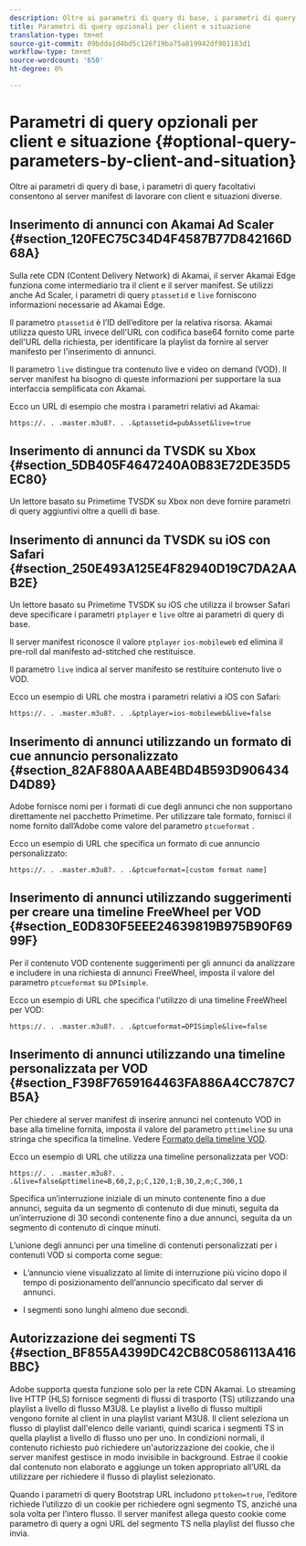 ```yaml
---
description: Oltre ai parametri di query di base, i parametri di query facoltativi consentono al server manifest di lavorare con client e situazioni diverse.
title: Parametri di query opzionali per client e situazione
translation-type: tm+mt
source-git-commit: 89bdda1d4bd5c126f19ba75a819942df901183d1
workflow-type: tm+mt
source-wordcount: '650'
ht-degree: 0%

---
```



# Parametri di query opzionali per client e situazione {#optional-query-parameters-by-client-and-situation}

Oltre ai parametri di query di base, i parametri di query facoltativi consentono al server manifest di lavorare con client e situazioni diverse.

## Inserimento di annunci con Akamai Ad Scaler {#section_120FEC75C34D4F4587B77D842166D68A}

Sulla rete CDN (Content Delivery Network) di Akamai, il server Akamai Edge funziona come intermediario tra il client e il server manifest. Se utilizzi anche Ad Scaler, i parametri di query `ptassetid` e `live` forniscono informazioni necessarie ad Akamai Edge.

Il parametro `ptassetid` è l’ID dell’editore per la relativa risorsa. Akamai utilizza questo URL invece dell&#39;URL con codifica base64 fornito come parte dell&#39;URL della richiesta, per identificare la playlist da fornire al server manifesto per l&#39;inserimento di annunci.

Il parametro `live` distingue tra contenuto live e video on demand (VOD). Il server manifest ha bisogno di queste informazioni per supportare la sua interfaccia semplificata con Akamai.

Ecco un URL di esempio che mostra i parametri relativi ad Akamai:

```
https://. . .master.m3u8?. . .&ptassetid=pubAsset&live=true
```

## Inserimento di annunci da TVSDK su Xbox {#section_5DB405F4647240A0B83E72DE35D5EC80}

Un lettore basato su Primetime TVSDK su Xbox non deve fornire parametri di query aggiuntivi oltre a quelli di base.

## Inserimento di annunci da TVSDK su iOS con Safari {#section_250E493A125E4F82940D19C7DA2AAB2E}

Un lettore basato su Primetime TVSDK su iOS che utilizza il browser Safari deve specificare i parametri `ptplayer` e `live` oltre ai parametri di query di base.

Il server manifest riconosce il valore `ptplayer` `ios-mobileweb` ed elimina il pre-roll dal manifesto ad-stitched che restituisce.

Il parametro `live` indica al server manifesto se restituire contenuto live o VOD.

Ecco un esempio di URL che mostra i parametri relativi a iOS con Safari:

```URL
https://. . .master.m3u8?. . .&ptplayer=ios-mobileweb&live=false
```

## Inserimento di annunci utilizzando un formato di cue annuncio personalizzato {#section_82AF880AAABE4BD4B593D906434D4D89}

Adobe fornisce nomi per i formati di cue degli annunci che non supportano direttamente nel pacchetto Primetime. Per utilizzare tale formato, fornisci il nome fornito dall’Adobe come valore del parametro `ptcueformat` .

Ecco un esempio di URL che specifica un formato di cue annuncio personalizzato:

```URL
https://. . .master.m3u8?. . .&ptcueformat=[custom format name]
```

## Inserimento di annunci utilizzando suggerimenti per creare una timeline FreeWheel per VOD {#section_E0D830F5EEE24639819B975B90F6999F}

Per il contenuto VOD contenente suggerimenti per gli annunci da analizzare e includere in una richiesta di annunci FreeWheel, imposta il valore del parametro `ptcueformat` su `DPIsimple`.

Ecco un esempio di URL che specifica l&#39;utilizzo di una timeline FreeWheel per VOD:

```URL
https://. . .master.m3u8?. . .&ptcueformat=DPISimple&live=false
```

## Inserimento di annunci utilizzando una timeline personalizzata per VOD {#section_F398F7659164463FA886A4CC787C7B5A}

Per chiedere al server manifest di inserire annunci nel contenuto VOD in base alla timeline fornita, imposta il valore del parametro `pttimeline` su una stringa che specifica la timeline. Vedere [Formato della timeline VOD](/help/primetime-ad-insertion/~old-msapi-topics/ms-changes-vod-timeline/ms-api-timeline-format.md).

Ecco un esempio di URL che utilizza una timeline personalizzata per VOD:

```URL
https://. . .master.m3u8?. . .&live=false&pttimeline=B,60,2,p;C,120,1;B,30,2,m;C,300,1
```

Specifica un’interruzione iniziale di un minuto contenente fino a due annunci, seguita da un segmento di contenuto di due minuti, seguita da un’interruzione di 30 secondi contenente fino a due annunci, seguita da un segmento di contenuto di cinque minuti.

L’unione degli annunci per una timeline di contenuti personalizzati per i contenuti VOD si comporta come segue:

* L’annuncio viene visualizzato al limite di interruzione più vicino dopo il tempo di posizionamento dell’annuncio specificato dal server di annunci.

* I segmenti sono lunghi almeno due secondi.

## Autorizzazione dei segmenti TS {#section_BF855A4399DC42CB8C0586113A416BBC}

Adobe supporta questa funzione solo per la rete CDN Akamai. Lo streaming live HTTP (HLS) fornisce segmenti di flussi di trasporto (TS) utilizzando una playlist a livello di flusso M3U8. Le playlist a livello di flusso multipli vengono fornite al client in una playlist variant M3U8. Il client seleziona un flusso di playlist dall&#39;elenco delle varianti, quindi scarica i segmenti TS in quella playlist a livello di flusso uno per uno. In condizioni normali, il contenuto richiesto può richiedere un&#39;autorizzazione dei cookie, che il server manifest gestisce in modo invisibile in background. Estrae il cookie dal contenuto non elaborato e aggiunge un token appropriato all’URL da utilizzare per richiedere il flusso di playlist selezionato.

Quando i parametri di query Bootstrap URL includono `pttoken=true`, l’editore richiede l’utilizzo di un cookie per richiedere ogni segmento TS, anziché una sola volta per l’intero flusso. Il server manifest allega questo cookie come parametro di query a ogni URL del segmento TS nella playlist del flusso che invia.

